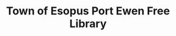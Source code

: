 ---
layout: repo
title: "Town of Esopus Port Ewen Free Library"
id: 21931
permalink: repos/21931/
---